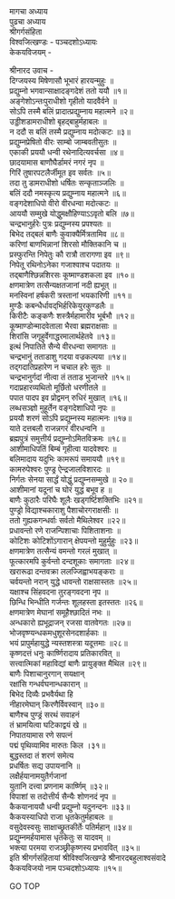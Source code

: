 मागचा अध्याय  
पुढचा अध्याय  
श्रीगर्गसंहिता  
विश्वजित्खण्डः - पञ्चदशोऽध्यायः  
केकयविजयम् -  
  
श्रीनारद उवाच -  
दिग्जयस्य मिषेणासौ भूभारं हारयन्मुहुः ॥  
प्रद्युम्नो भगवान्साक्षादङ्गदेशं ततो ययौ ॥१॥  
अङ्गेशोऽन्तःपुराधीशो गृहीतो यादवैर्वने ॥  
सोऽपि तस्मै बलिं प्रादात्प्रद्युम्नाय महात्मने ॥२॥  
उड्डीशडामराधीशो बृहद्‌बाहुर्महाबलः ॥  
न ददौ स बलिं तस्मै प्रद्युम्नाय मदोत्कटः ॥३॥  
प्रद्युम्नप्रेषितो वीरः साम्बो जाम्बवतीसुतः ॥  
एकाकी प्रययौ धन्वी रथेनादित्यवर्चसा ॥४॥  
छादयामास बाणौघैर्डामरं नगरं नृप ॥  
गिरिं तुषारपटलैर्जीमूत इव सर्वतः ॥५॥  
तदा तु डामराधीशो धर्षितः सन्कृताञ्जलिः ॥  
बलिं ददौ नमस्कृत्य प्रद्युम्नाय महात्मने ॥६॥  
वङ्गदेशाधिपो वीरो वीरधन्वा मदोत्कटः ॥  
आययौ सम्मुखे योद्धुमक्षौहिण्याऽऽवृतो बलि ॥७॥  
चन्द्रभानुर्हरेः पुत्रः प्रद्युम्नस्य प्रपश्यतः ॥  
बिभेद तद्‌बलं बाणैः कुवाक्यैर्मित्रतामिव ॥८॥  
करिणां बाणभिन्नानां शिरसो मौक्तिकानि च ॥  
प्रस्फुरन्ति निपेतुः कौ रात्रौ तारागणा इव ॥९॥  
निपेतू रथिनोऽनेका गजाश्वाश्च पदातयः ॥  
तद्‌बाणैश्छिन्नशिरसः कूष्माण्डशकला इव ॥१०॥  
क्षणमात्रेण तत्सैन्यक्षतजानां नदी ह्यभूत् ॥  
मनस्विनां हर्षकरी त्रस्तानां भयकारिणी ॥११॥  
मुण्डैः कबन्धैर्धावद्‌भिर्हरिकेयुरकुण्डलैः ॥  
किरीटैः कङ्कणैः शस्त्रैर्महामारीव भूर्बभौ ॥१२॥  
कूष्माण्डोन्मादवेताला भैरवा ब्रह्मराक्षसाः ॥  
शिरांसि जगृहुर्वेगाद्धरमालार्थहेतवे ॥१३॥  
इत्थं निपातिते सैन्ये वीरधन्वा समागतः ॥  
चन्द्रभानुं तताडाशु गदया वज्रकल्पया ॥१४॥  
तद्‌गदातिप्रहारेण न चचाल हरेः सुतः ॥  
चन्द्रभानुर्गदां नीत्वा तं तताड भुजान्तरे ॥१५॥  
गदाप्रहारव्यथितो मूर्छितो धरणीतले ॥  
पपात पादप इव प्रोद्वमन् रुधिरं मुखात् ॥१६॥  
लब्धसञ्ज्ञो मुहूर्तेन वङ्गदेशाधिपो नृपः ॥  
प्रययौ शरणं सोऽपि प्रद्युम्नस्य महात्मनः ॥१७॥  
याते दत्तबलौ राजन्नगरं वीरधन्वनि ॥  
ब्रह्मपुत्रं समुत्तीर्य प्रद्युम्नोऽमितविक्रमः ॥१८॥  
आशीमाधिपतिं बिम्बं गृहीत्वा यादवेश्वरः ॥  
बलिमादाय यदुभिः कामरूपं समाययौ ॥१९॥  
कामरुपेश्वरः पुण्ड्र ऐन्द्रजालविशारदः ॥  
निर्गतः सेनया सार्द्धं योद्धुं प्रद्युम्नसम्मुखे ॥ २०॥  
आशीमानां यदूनां च घोरं युद्धं बभूव ह ॥  
बाणैः कुठारैः परिघैः शूलैः खड्गर्ष्टिशक्तिभिः ॥२१॥  
पुण्ड्रो विद्याश्चकाराशु पैशाचोरगराक्षसीः ॥  
ततो गुह्यकगन्धर्वाः सर्वतो मैथिलेश्वर ॥२२॥  
प्रधावन्तो रणे राजन्पिशाचाः पिशिताशनाः ॥  
कोटिशः कोटिशोंऽगारान् क्षेपयन्तो मुहुर्मुहुः ॥२३॥  
क्षणमात्रेण तत्सैन्यं वमन्तो गरलं मुखात् ॥  
फूत्कारमपि कुर्वन्तो दन्दशूकाः समागताः ॥२४॥  
खरारूढा दन्तवक्रा ललज्जिह्वाभयङ्कराः ॥  
चर्वयन्तो नरान् युद्धे धावन्तो राक्षसास्ततः ॥२५॥  
यक्षाश्च सिंहवदना तुरङ्गवदना नृप ॥  
छिन्धि भिन्धीति गर्जन्तः शूलहस्ता इतस्ततः ॥२६॥  
क्षणमात्रेण मेघानां समूहैश्छादितं नभः ॥  
अन्धकारो ह्यभूद्राजन् रजसा वातवेगतः ॥२७॥  
भोजवृष्ण्यन्धकमधुशूरसेनदशार्हकाः ॥  
भयं प्रापुर्महायुद्धे न्यस्तशस्त्रा यदूत्तमाः ॥२८॥  
कृष्णदत्तं धनुः कार्ष्णिरादाय प्रतिकारवित् ॥  
सत्त्वात्मिकां महाविद्यां बाणैः प्रायुङ्क्त मैथिल ॥२९॥  
बाणैः पिशाचानुरगान् सयक्षान्  
     रक्षांसि गन्धर्वघनान्धकारान् ॥  
बिभेद दिव्यैः प्रभवैर्यथा हि  
     नीहारमेघान् किरणैर्विवस्वान् ॥३०॥  
बाणैश्च पुण्ड्रं सरथं सवाहनं  
     तं भ्रामयित्वा घटिकाद्वयं खे ॥  
निपातयामास रणे सपत्नं  
     पद्मं पृथिव्यामिव मारुतः किल ।३१॥  
बुद्धस्तदा तं शरणं समेत्य  
     प्रधर्षितः सद्य उपायनानि ॥  
लक्षैर्हयानामयुतैर्गजानां  
     युतानि दत्त्वा प्रणनाम कार्ष्णिम् ॥३२॥  
विपाशां स तदोत्तीर्य सैन्यैः शोणनदं नृप ॥  
कैकयानाययौ धन्वी प्रद्युम्नो यदुनन्दनः ॥३३॥  
कैकयस्याधिपो राजा धृतकेतुर्महाबलः ॥  
वसुदेवस्वसुः साक्षाच्छ्रुतकीर्तेः पतिर्महान् ॥३४॥  
प्रद्युम्नमर्हयामास धृतकेतुः स यादवम् ॥  
भक्त्या परमया राजञ्छ्रीकृष्णस्य प्रभाववित् ॥३५॥  
इति श्रीगर्गसंहितायां श्रीविश्वजित्खण्डे श्रीनारदबहुलाश्वसंवादे  
कैकयविजयो नाम पञ्चदशोऽध्यायः ॥१५॥  
  
GO TOP
